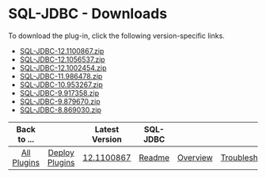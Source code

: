 
# SQL-JDBC - Downloads

To download the plug-in, click the following version-specific links.
- [SQL-JDBC-12.1100867.zip](https://raw.githubusercontent.com/UrbanCode/IBM-UCD-PLUGINS/main/files/SQL-JDBC/SQL-JDBC-12.1100867.zip)
- [SQL-JDBC-12.1056537.zip](https://raw.githubusercontent.com/UrbanCode/IBM-UCD-PLUGINS/main/files/SQL-JDBC/SQL-JDBC-12.1056537.zip)
- [SQL-JDBC-12.1002454.zip](https://raw.githubusercontent.com/UrbanCode/IBM-UCD-PLUGINS/main/files/SQL-JDBC/SQL-JDBC-12.1002454.zip)
- [SQL-JDBC-11.986478.zip](https://raw.githubusercontent.com/UrbanCode/IBM-UCD-PLUGINS/main/files/SQL-JDBC/SQL-JDBC-11.986478.zip)
- [SQL-JDBC-10.953267.zip](https://raw.githubusercontent.com/UrbanCode/IBM-UCD-PLUGINS/main/files/SQL-JDBC/SQL-JDBC-10.953267.zip)
- [SQL-JDBC-9.917358.zip](https://raw.githubusercontent.com/UrbanCode/IBM-UCD-PLUGINS/main/files/SQL-JDBC/SQL-JDBC-9.917358.zip)
- [SQL-JDBC-9.879670.zip](https://raw.githubusercontent.com/UrbanCode/IBM-UCD-PLUGINS/main/files/SQL-JDBC/SQL-JDBC-9.879670.zip)
- [SQL-JDBC-8.869030.zip](https://raw.githubusercontent.com/UrbanCode/IBM-UCD-PLUGINS/main/files/SQL-JDBC/SQL-JDBC-8.869030.zip)

|          Back to ...          |                                |                                                    Latest Version                                                     |      SQL-JDBC       |||||
|:-----------------------------:|:------------------------------:|:---------------------------------------------------------------------------------------------------------------------:|:-------------------:| :---: | :---: | :---: | :---: |
| [All Plugins](../../index.md) | [Deploy Plugins](../README.md) | [12.1100867](https://raw.githubusercontent.com/UrbanCode/IBM-UCD-PLUGINS/main/files/SQL-JDBC/SQL-JDBC-12.1100867.zip) | [Readme](README.md) |[Overview](overview.md)|[Troubleshooting](troubleshooting.md)|[Usage](usage.md)|[Steps](steps.md)|
